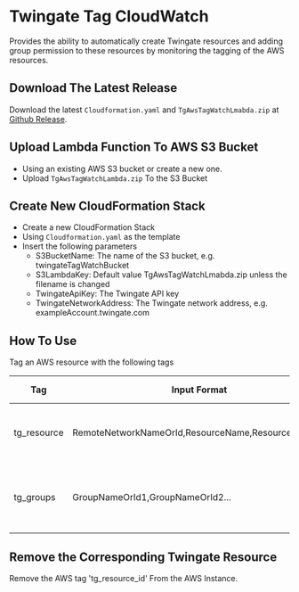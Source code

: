 # Twingate Tag CloudWatch

Provides the ability to automatically create Twingate resources and adding group permission to these resources by monitoring the tagging of the AWS resources.


## Download The Latest Release
Download the latest ```Cloudformation.yaml``` and ```TgAwsTagWatchLmabda.zip``` at [Github Release](https://github.com/Twingate-Labs/tg-aws-tag-sync/releases/latest).

## Upload Lambda Function To AWS S3 Bucket
- Using an existing AWS S3 bucket or create a new one.
- Upload ```TgAwsTagWatchLambda.zip``` To the S3 Bucket

## Create New CloudFormation Stack
- Create a new CloudFormation Stack
- Using ```Cloudformation.yaml``` as the template
- Insert the following parameters
  - S3BucketName: The name of the S3 bucket, e.g. twingateTagWatchBucket
  - S3LambdaKey: Default value TgAwsTagWatchLmabda.zip unless the filename is changed
  - TwingateApiKey: The Twingate API key
  - TwingateNetworkAddress: The Twingate network address, e.g. exampleAccount.twingate.com

## How To Use
Tag an AWS resource with the following tags

| Tag         | Input Format                                       | Twingate Action                                   | AWS Action                                    |
|-------------|----------------------------------------------------|---------------------------------------------------|-----------------------------------------------|
| tg_resource | RemoteNetworkNameOrId,ResourceName,ResourceAddress | Create the resource in the Twingate               | adding tg_resource_id to the AWS resource tag |
| tg_groups   | GroupNameOrId1,GroupNameOrId2...                   | Add the defined groups into the Twingate resource | None                                          |

## Remove the Corresponding Twingate Resource
Remove the AWS tag 'tg_resource_id' From the AWS Instance.